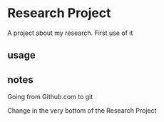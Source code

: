 # Research Project
A project about my research.
First use of it
## usage

## notes
Going from Github.com to git

Change in the very bottom of the Research Project
